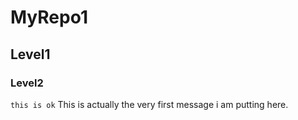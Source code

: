 # MyRepo1
## Level1
### Level2

`this is ok`
This is actually the very first message i am putting here. 
